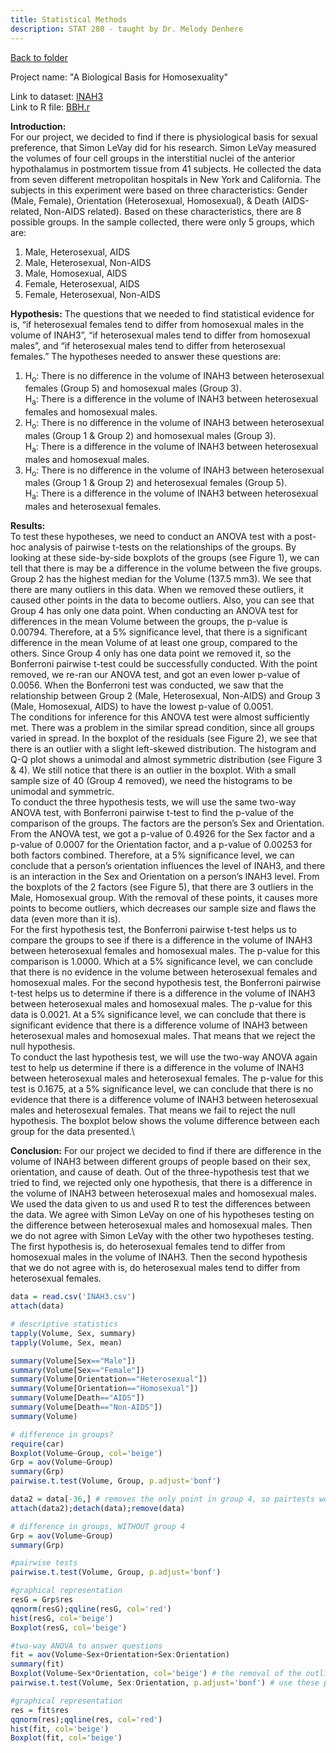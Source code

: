 ```yaml
---
title: Statistical Methods
description: STAT 280 - taught by Dr. Melody Denhere
---
```

[Back to folder](/UMW/index.md)

Project name: "A Biological Basis for Homosexuality"

Link to dataset: [INAH3](/INAH3.csv) \
Link to R file: [BBH.r](/Final.r)

**Introduction:**\
For our project, we decided to find if there is physiological basis for sexual preference, that Simon LeVay did for his research.  Simon LeVay measured the volumes of four cell groups in the interstitial nuclei of the anterior hypothalamus in postmortem tissue from 41 subjects.  He collected the data from seven different metropolitan hospitals in New York and California.  The subjects in this experiment were based on three characteristics: Gender (Male, Female), Orientation (Heterosexual, Homosexual), & Death (AIDS-related, Non-AIDS related).  Based on these characteristics, there are 8 possible groups.  In the sample collected, there were only 5 groups, which are:
1.	Male, Heterosexual, AIDS
2.	Male, Heterosexual, Non-AIDS
3.	Male, Homosexual, AIDS
4.	Female, Heterosexual, AIDS
5.	Female, Heterosexual, Non-AIDS

**Hypothesis:**
The questions that we needed to find statistical evidence for is, “if heterosexual females tend to differ from homosexual males in the volume of INAH3”, “if heterosexual males tend to differ from homosexual males”, and “if heterosexual males tend to differ from heterosexual females.”  The hypotheses needed to answer these questions are:
1.	H<sub>o</sub>: There is no difference in the volume of INAH3 between heterosexual females (Group 5) and homosexual males (Group 3).\
H<sub>a</sub>: There is a difference in the volume of INAH3 between heterosexual females and homosexual males.
2.	H<sub>o</sub>: There is no difference in the volume of INAH3 between heterosexual males (Group 1 & Group 2) and homosexual males (Group 3).\
H<sub>a</sub>: There is a difference in the volume of INAH3 between heterosexual males and homosexual males. 
3.	H<sub>o</sub>: There is no difference in the volume of INAH3 between heterosexual males (Group 1 & Group 2) and heterosexual females (Group 5).\
H<sub>a</sub>: There is a difference in the volume of INAH3 between heterosexual males and heterosexual females.

**Results:**\
To test these hypotheses, we need to conduct an ANOVA test with a post-hoc analysis of pairwise t-tests on the relationships of the groups.  By looking at these side-by-side boxplots of the groups (see Figure 1), we can tell that there is may be a difference in the volume between the five groups.  Group 2 has the highest median for the Volume (137.5 mm3).  We see that there are many outliers in this data.  When we removed these outliers, it caused other points in the data to become outliers.  Also, you can see that Group 4 has only one data point.
When conducting an ANOVA test for differences in the mean Volume between the groups, the p-value is 0.00794.  Therefore, at a 5% significance level, that there is a significant difference in the mean Volume of at least one group, compared to the others.  Since Group 4 only has one data point we removed it, so the Bonferroni pairwise t-test could be successfully conducted.  With the point removed, we re-ran our ANOVA test, and got an even lower p-value of 0.0056.  When the Bonferroni test was conducted, we saw that the relationship between Group 2 (Male, Heterosexual, Non-AIDS) and Group 3 (Male, Homosexual, AIDS) to have the lowest p-value of 0.0051.\
The conditions for inference for this ANOVA test were almost sufficiently met.  There was a problem in the similar spread condition, since all groups varied in spread.  In the boxplot of the residuals (see Figure 2), we see that there is an outlier with a slight left-skewed distribution.  The histogram and Q-Q plot shows a unimodal and almost symmetric distribution (see Figure 3 & 4).  We still notice that there is an outlier in the boxplot.  With a small sample size of 40 (Group 4 removed), we need the histograms to be unimodal and symmetric.\
To conduct the three hypothesis tests, we will use the same two-way ANOVA test, with Bonferroni pairwise t-test to find the p-value of the comparison of the groups.  The factors are the person’s Sex and Orientation.  From the ANOVA test, we got a p-value of 0.4926 for the Sex factor and a p-value of 0.0007 for the Orientation factor, and a p-value of 0.00253 for both factors combined.  Therefore, at a 5% significance level, we can conclude that a person’s orientation influences the level of INAH3, and there is an interaction in the Sex and Orientation on a person’s INAH3 level.  From the boxplots of the 2 factors (see Figure 5), that there are 3 outliers in the Male, Homosexual group.  With the removal of these points, it causes more points to become outliers, which decreases our sample size and flaws the data (even more than it is).\
For the first hypothesis test, the Bonferroni pairwise t-test helps us to compare the groups to see if there is a difference in the volume of INAH3 between heterosexual females and homosexual males.  The p-value for this comparison is 1.0000.  Which at a 5% significance level, we can conclude that there is no evidence in the volume between heterosexual females and homosexual males.
For the second hypothesis test, the Bonferroni pairwise t-test helps us to determine if there is a difference in the volume of INAH3 between heterosexual males and homosexual males.  The p-value for this data is 0.0021.  At a 5% significance level, we can conclude that there is significant evidence that there is a difference volume of INAH3 between heterosexual males and homosexual males.  That means that we reject the null hypothesis.\
To conduct the last hypothesis test, we will use the two-way ANOVA again test to help us determine if there is a difference in the volume of INAH3 between heterosexual males and heterosexual females.  The p-value for this test is 0.1675, at a 5% significance level, we can conclude that there is no evidence that there is a difference volume of INAH3 between heterosexual males and heterosexual females.  That means we fail to reject the null hypothesis.  The boxplot below shows the volume difference between each group for the data presented.\

**Conclusion:**
For our project we decided to find if there are difference in the volume of INAH3 between different groups of people based on their sex, orientation, and cause of death.  Out of the three-hypothesis test that we tried to find, we rejected only one hypothesis, that there is a difference in the volume of INAH3 between heterosexual males and homosexual males.  We used the data given to us and used R to test the differences between the data.  We agree with Simon LeVay on one of his hypotheses testing on the difference between heterosexual males and homosexual males.  Then we do not agree with Simon LeVay with the other two hypotheses testing.  The first hypothesis is, do heterosexual females tend to differ from homosexual males in the volume of INAH3.  Then the second hypothesis that we do not agree with is, do heterosexual males tend to differ from heterosexual females.

```r
data = read.csv('INAH3.csv')
attach(data)

# descriptive statistics
tapply(Volume, Sex, summary)
tapply(Volume, Sex, mean)

summary(Volume[Sex=="Male"])
summary(Volume[Sex=="Female"])
summary(Volume[Orientation=="Heterosexual"])
summary(Volume[Orientation=="Homosexual"])
summary(Volume[Death=="AIDS"])
summary(Volume[Death=="Non-AIDS"])
summary(Volume)

# difference in groups?
require(car)
Boxplot(Volume~Group, col='beige')
Grp = aov(Volume~Group)
summary(Grp)
pairwise.t.test(Volume, Group, p.adjust='bonf')

data2 = data[-36,] # removes the only point in group 4, so pairtests would work!
attach(data2);detach(data);remove(data)

# difference in groups, WITHOUT group 4
Grp = aov(Volume~Group)
summary(Grp)

#pairwise tests
pairwise.t.test(Volume, Group, p.adjust='bonf')

#graphical representation
resG = Grp$res
qqnorm(resG);qqline(resG, col='red')
hist(resG, col='beige')
Boxplot(resG, col='beige')

#two-way ANOVA to answer questions
fit = aov(Volume~Sex+Orientation+Sex:Orientation)
summary(fit)
Boxplot(Volume~Sex*Orientation, col='beige') # the removal of the outlier causes more outliers to form...
pairwise.t.test(Volume, Sex:Orientation, p.adjust='bonf') # use these p-values to answer the questions!

#graphical representation
res = fit$res
qqnorm(res);qqline(res, col='red')
hist(fit, col='beige')
Boxplot(fit, col='beige')
```
